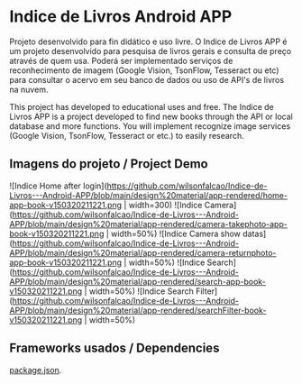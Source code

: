 # Indice de Livros Android APP

Projeto desenvolvido para fin didático e uso livre. O Indice de Livros APP é um projeto desenvolvido para pesquisa de livros gerais e
consulta de preço através de quem usa. Poderá ser implementado serviços de reconhecimento de imagem (Google Vision, TsonFlow, Tesseract ou etc)
para consultar o acervo em seu banco de dados ou uso de API's de livros na nuvem.

This project has developed to educational uses and free. The Indice de Livros APP is a project developed to find new books through the API or local database and more functions. You will implement recognize image services (Google Vision, TsonFlow, Tesseract or etc.) to easily research.

## Imagens do projeto / Project Demo

![Indice Home after login](https://github.com/wilsonfalcao/Indice-de-Livros---Android-APP/blob/main/design%20material/app-rendered/home-app-book-v150320211221.png | width=300)
![Indice Camera](https://github.com/wilsonfalcao/Indice-de-Livros---Android-APP/blob/main/design%20material/app-rendered/camera-takephoto-app-book-v150320211221.png | width=50%)
![Indice Camera show datas](https://github.com/wilsonfalcao/Indice-de-Livros---Android-APP/blob/main/design%20material/app-rendered/camera-returnphoto-app-book-v150320211221.png | width=50%)
![Indice Search](https://github.com/wilsonfalcao/Indice-de-Livros---Android-APP/blob/main/design%20material/app-rendered/search-app-book-v150320211221.png | width=50%)
![Indice Search Filter](https://github.com/wilsonfalcao/Indice-de-Livros---Android-APP/blob/main/design%20material/app-rendered/searchFilter-book-v150320211221.png | width=50%)

## Frameworks usados / Dependencies

[package.json](https://github.com/wilsonfalcao/Indice-de-Livros---Android-APP/blob/main/package.json).
